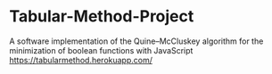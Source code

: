 # Tabular-Method-Project

A software implementation of the Quine–McCluskey algorithm for the
minimization of boolean functions with JavaScript
https://tabularmethod.herokuapp.com/
